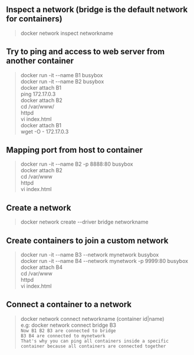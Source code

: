 ## **Inspect a network (bridge is the default network for containers)**
> docker network inspect networkname
## **Try to ping and access to web server from another container**
> docker run -it --name B1 busybox<br />
> docker run -it --name B2 busybox<br />
> docker attach B1<br />
> ping 172.17.0.3<br />
> docker attach B2<br />
> cd /var/www/<br />
> httpd<br />
> vi index.html<br />
> docker attach B1<br />
> wget -O - 172.17.0.3<br />
## **Mapping port from host to container**
> docker run -it --name B2 -p 8888:80 busybox<br />
> docker attach B2<br />
> cd /var/www<br />
> httpd<br />
> vi index.html
## **Create a network**
> docker network create --driver bridge networkname
## **Create containers to join a custom network**
> docker run -it --name B3 --network mynetwork busybox<br />
> docker run -it --name B4 --network mynetwork -p 9999:80 busybox<br />
> docker attach B4<br />
> cd /var/www<br />
> httpd<br />
> vi index.html
## **Connect a container to a network**
> docker network connect networkname (container id|name)<br />
> e.g: docker network connect bridge B3<br />
> `Now B1 B2 B3 are connected to bridge`<br />
> `B3 B4 are connected to mynetwork`<br />
> `That's why you can ping all containers inside a specific container because all containers are connected together`